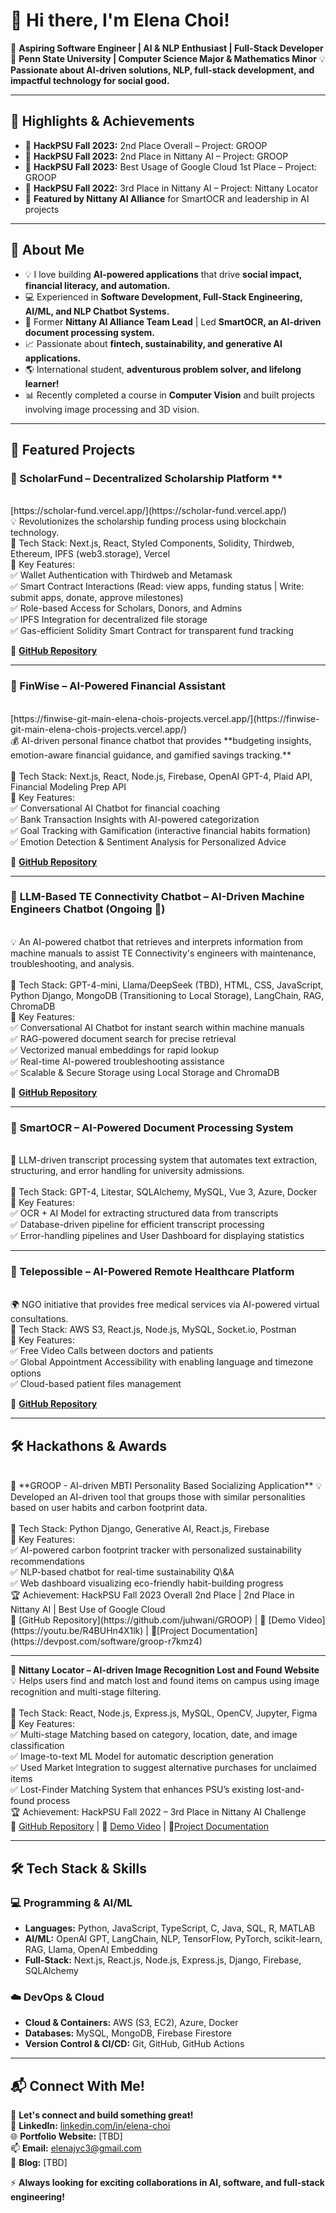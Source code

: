

<!--
**Elena-Jiyoung/Elena-Jiyoung** is a ✨ _special_ ✨ repository because its `README.md` (this file) appears on your GitHub profile.

Here are some ideas to get you started:

- 🔭 I’m currently working on ...
- 🌱 I’m currently learning ...
- 👯 I’m looking to collaborate on ...
- 🤔 I’m looking for help with ...
- 💬 Ask me about ...
- 📫 How to reach me: ...
- 😄 Pronouns: ...
- ⚡ Fun fact: ...
-->
<!--
**Elena-Jiyoung/Elena-Jiyoung** is a ✨ _special_ ✨ repository because its `README.md` (this file) appears on your GitHub profile.
-->

# 👋 Hi there, I'm Elena Choi!

🚀 **Aspiring Software Engineer | AI & NLP Enthusiast | Full-Stack Developer**
📍 **Penn State University | Computer Science Major & Mathematics Minor**
💡 **Passionate about AI-driven solutions, NLP, full-stack development, and impactful technology for social good.**

---

## 🏅 Highlights & Achievements

* 🥈 **HackPSU Fall 2023:** 2nd Place Overall – Project: GROOP
* 🥈 **HackPSU Fall 2023:** 2nd Place in Nittany AI – Project: GROOP
* 🥈 **HackPSU Fall 2023:** Best Usage of Google Cloud 1st Place – Project: GROOP
* 🥉 **HackPSU Fall 2022:** 3rd Place in Nittany AI – Project: Nittany Locator
* 📣 **Featured by Nittany AI Alliance** for SmartOCR and leadership in AI projects

---

## 🌟 About Me

* 💡 I love building **AI-powered applications** that drive **social impact, financial literacy, and automation.**
* 💻 Experienced in **Software Development, Full-Stack Engineering, AI/ML, and NLP Chatbot Systems.**
* 🚀 Former **Nittany AI Alliance Team Lead** | Led **SmartOCR, an AI-driven document processing system.**
* 📈 Passionate about **fintech, sustainability, and generative AI applications.**
* 🌎 International student, **adventurous problem solver, and lifelong learner!**
* 📊 Recently completed a course in **Computer Vision** and built projects involving image processing and 3D vision.

---

## 🚀 Featured Projects

### 🔹 ScholarFund – Decentralized Scholarship Platform \*\*
<br>
[https://scholar-fund.vercel.app/](https://scholar-fund.vercel.app/) <br>
💡 Revolutionizes the scholarship funding process using blockchain technology. 
<br>
🔹 Tech Stack: Next.js, React, Styled Components, Solidity, Thirdweb, Ethereum, IPFS (web3.storage), Vercel <br>
🔹 Key Features: <br>
✅ Wallet Authentication with Thirdweb and Metamask <br>
✅ Smart Contract Interactions (Read: view apps, funding status | Write: submit apps, donate, approve milestones) <br>
✅ Role-based Access for Scholars, Donors, and Admins <br>
✅ IPFS Integration for decentralized file storage <br>
✅ Gas-efficient Solidity Smart Contract for transparent fund tracking <br>

🔗 **[GitHub Repository](https://github.com/Elena-Jiyoung/ScholarFund)**

---

### 🔹 FinWise – AI-Powered Financial Assistant
<br>
[https://finwise-git-main-elena-chois-projects.vercel.app/](https://finwise-git-main-elena-chois-projects.vercel.app/) <br>
💰 AI-driven personal finance chatbot that provides **budgeting insights, emotion-aware financial guidance, and gamified savings tracking.** <br>
<br>
🔹 Tech Stack: Next.js, React, Node.js, Firebase, OpenAI GPT-4, Plaid API, Financial Modeling Prep API <br>
🔹 Key Features: <br>
✅ Conversational AI Chatbot for financial coaching <br>
✅ Bank Transaction Insights with AI-powered categorization <br>
✅ Goal Tracking with Gamification (interactive financial habits formation) <br>
✅ Emotion Detection & Sentiment Analysis for Personalized Advice <br>

🔗 **[GitHub Repository](https://github.com/Elena-Jiyoung/FinWise)**

---

### 🔹 **LLM-Based TE Connectivity Chatbot – AI-Driven Machine Engineers Chatbot (Ongoing 🚀)**
<br>
💡 An AI-powered chatbot that retrieves and interprets information from machine manuals to assist TE Connectivity's engineers with maintenance, troubleshooting, and analysis. <br>
<br>
🔹 Tech Stack: GPT-4-mini, Llama/DeepSeek (TBD), HTML, CSS, JavaScript, Python Django, MongoDB (Transitioning to Local Storage), LangChain, RAG, ChromaDB <br>
🔹 Key Features: <br>
✅ Conversational AI Chatbot for instant search within machine manuals <br>
✅ RAG-powered document search for precise retrieval <br>
✅ Vectorized manual embeddings for rapid lookup <br>
✅ Real-time AI-powered troubleshooting assistance <br>
✅ Scalable & Secure Storage using Local Storage and ChromaDB <br>

🔗 **[GitHub Repository](https://github.com/rudrabengali/TE-Connectivity-Chatbot)**

---

### 🔹 **SmartOCR – AI-Powered Document Processing System**
<br>
📄 LLM-driven transcript processing system that automates text extraction, structuring, and error handling for university admissions. <br>
<br>
🔹 Tech Stack: GPT-4, Litestar, SQLAlchemy, MySQL, Vue 3, Azure, Docker <br>
🔹 Key Features: <br>
✅ OCR + AI Model for extracting structured data from transcripts <br>
✅ Database-driven pipeline for efficient transcript processing <br>
✅ Error-handling pipelines and User Dashboard for displaying statistics <br>

---

### 🔹 **Telepossible – AI-Powered Remote Healthcare Platform**
<br>
🌍 NGO initiative that provides free medical services via AI-powered virtual consultations.
<br>
🔹 Tech Stack: AWS S3, React.js, Node.js, MySQL, Socket.io, Postman <br>
🔹 Key Features: <br>
✅ Free Video Calls between doctors and patients <br>
✅ Global Appointment Accessibility with enabling language and timezone options <br>
✅ Cloud-based patient files management <br>

🔗 **[GitHub Repository](https://github.com/jiwoongjeon/Felicity/tree/main)**


---


## 🛠️ Hackathons & Awards
<br>
🥈 **GROOP - AI-driven MBTI Personality Based Socializing Application**
💡 Developed an AI-driven tool that groups those with similar personalities based on user habits and carbon footprint data. <br>
<br>
🔹 Tech Stack: Python Django, Generative AI, React.js, Firebase <br>
🔹 Key Features: <br>
✅ AI-powered carbon footprint tracker with personalized sustainability recommendations <br>
✅ NLP-based chatbot for real-time sustainability Q\&A <br> 
✅ Web dashboard visualizing eco-friendly habit-building progress <br>
🏆 Achievement: HackPSU Fall 2023 Overall 2nd Place | 2nd Place in Nittany AI | Best Use of Google Cloud <br>
🔗 [GitHub Repository](https://github.com/juhwani/GROOP) | 🎥 [Demo Video](https://youtu.be/R4BUHn4X1lk) | 📝[Project Documentation](https://devpost.com/software/groop-r7kmz4) <br>


---


🥈 **Nittany Locator – AI-driven Image Recognition Lost and Found Website** <br>
💡 Helps users find and match lost and found items on campus using image recognition and multi-stage filtering. <br>
<br>
🔹 Tech Stack: React, Node.js, Express.js, MySQL, OpenCV, Jupyter, Figma <br>
🔹 Key Features: <br>
✅ Multi-stage Matching based on category, location, date, and image classification <br>
✅ Image-to-text ML Model for automatic description generation <br>
✅ Used Market Integration to suggest alternative purchases for unclaimed items <br>
✅ Lost-Finder Matching System that enhances PSU’s existing lost-and-found process <br>
🏆 Achievement: HackPSU Fall 2022 – 3rd Place in Nittany AI Challenge <br>
🔗 [GitHub Repository](https://github.com/Elena-Jiyoung/NittanyFind) | 🎥 [Demo Video](https://youtu.be/lbnIrF9kA9k) | 📝[Project Documentation](https://devpost.com/software/nittany-locator)

---

## 🛠️ Tech Stack & Skills

### 💻 Programming & AI/ML

* **Languages:** Python, JavaScript, TypeScript, C, Java, SQL, R, MATLAB
* **AI/ML:** OpenAI GPT, LangChain, NLP, TensorFlow, PyTorch, scikit-learn, RAG, Llama, OpenAI Embedding
* **Full-Stack:** Next.js, React.js, Node.js, Express.js, Django, Firebase, SQLAlchemy

### ☁️ DevOps & Cloud

* **Cloud & Containers:** AWS (S3, EC2), Azure, Docker
* **Databases:** MySQL, MongoDB, Firebase Firestore
* **Version Control & CI/CD:** Git, GitHub, GitHub Actions

---

## 📬 Connect With Me!

💼 **Let's connect and build something great!** <br>
🔗 **LinkedIn:** [linkedin.com/in/elena-choi](#) <br>
🌐 **Portfolio Website:** \[TBD] <br>
📫 **Email:** [elenajyc3@gmail.com](mailto:elenajyc3@gmail.com) <br>
📝 **Blog:** \[TBD] <br>

⚡ **Always looking for exciting collaborations in AI, software, and full-stack engineering!**
